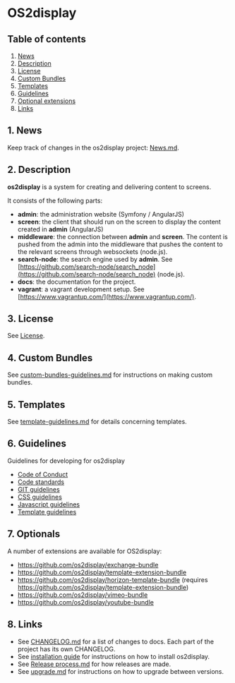# OS2display

## Table of contents

1. [News](#news)
2. [Description](#description)
3. [License](#license)
4. [Custom Bundles](#custom_bundles)
5. [Templates](#templates)
6. [Guidelines](#guidelines)
7. [Optional extensions](#optionals)
8. [Links](#links)

<a name="news"></a>
## 1. News

Keep track of changes in the os2display project: [News.md](NEWS.md).

<a name="description"></a>
## 2. Description

__os2display__ is a system for creating and delivering content to screens. 

It consists of the following parts:

* __admin__: the administration website (Symfony / AngularJS)
* __screen__: the client that should run on the screen to display the content created in __admin__ (AngularJS)
* __middleware__: the connection between __admin__ and __screen__. The content is pushed from the admin into the middleware that pushes the content to the relevant screens through websockets (node.js).
* __search-node__: the search engine used by __admin__. See [https://github.com/search-node/search_node](https://github.com/search-node/search_node) (node.js).
* __docs__: the documentation for the project.
* __vagrant__: a vagrant development setup. See [https://www.vagrantup.com/](https://www.vagrantup.com/).

<a name="license"></a>
## 3. License

See [License](LICENSE).

<a name="custom_bundles"></a>
## 4. Custom Bundles

See [custom-bundles-guidelines.md](guidelines/custom-bundles-guidelines.md) for instructions on making custom bundles.

<a name="templates"></a>
## 5. Templates

See [template-guidelines.md](guidelines/template-guidelines.md) for details concerning templates.

<a name="guidelines"></a>
## 6. Guidelines

Guidelines for developing for os2display

* [Code of Conduct](guidelines/code-of-conduct.md)
* [Code standards](guidelines/code-standards.md)
* [GIT guidelines](guidelines/git-guidelines.md)
* [CSS guidelines](guidelines/css-guidelines.md)
* [Javascript guidelines](guidelines/js-guidelines.md)
* [Template guidelines](guidelines/template-guidelines.md)

<a name="optionals"></a>
## 7. Optionals

A number of extensions are available for OS2display: 

* https://github.com/os2display/exchange-bundle
* https://github.com/os2display/template-extension-bundle
* https://github.com/os2display/horizon-template-bundle (requires https://github.com/os2display/template-extension-bundle)
* https://github.com/os2display/vimeo-bundle
* https://github.com/os2display/youtube-bundle

<a name="links"></a>
## 8. Links

* See [CHANGELOG.md](CHANGELOG.md) for a list of changes to docs. Each part of the project has its own CHANGELOG.
* See [installation guide](installation/Installation%20guide.md) for instructions on how to install os2display.
* See [Release process.md](guidelines/Release%20process.md) for how releases are made.
* See [upgrade.md](guidelines/upgrade.md) for instructions on how to upgrade between versions.
